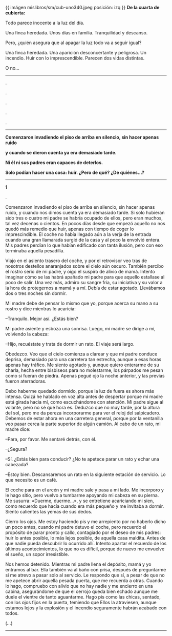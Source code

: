 {{ imágen mislibros/sm/cub-uno340.jpeg posición: izq }} **De la cuarta de cubierta:**



Todo parece inocente a la luz del día.

Una finca heredada. Unos días en familia. Tranquilidad y descanso.

Pero, ¿quién asegura que al apagar la luz todo va a seguir igual?

Una finca heredada. Una aparición desconcertante y peligrosa. Un incendio. Huir con lo imprescendible.
Parecen dos vidas distintas. 

O no...


---

.

.

.

.

.


---

**Comenzaron invadiendo el piso de arriba en silencio, sin hacer apenas ruido**

**y cuando se dieron cuenta ya era demasiado tarde.**

**Ni él ni sus padres eran capaces de deterlos.**

**Solo podían hacer una cosa: huir. ¿Pero de qué? ¿De quiénes...?**

---

**1**

.


Comenzaron invadiendo el piso de arriba en silencio, sin hacer apenas ruido, y cuando nos dimos cuenta ya era demasiado tarde. Si solo hubieran sido tres o cuatro mi padre se habría ocupado de ellos, pero eran muchos, tal vez decenas o cientos. En pocos días desde que empezó aquello no nos quedó más remedio que huir, apenas con tiempo de coger lo imprescindible. El coche no había llegado aún a la verja de la entrada cuando una gran llamarada surgió de la casa y al poco la envolvió entera. Mis padres perdían lo que habían edificado con tanta ilusión, pero con eso terminaba aquella pesadilla.

Viajo en el asiento trasero del coche, y por el retrovisor veo tras de nosotros destellos anaranjados sobre el cielo aún oscuro. También percibo el rostro serio de mi padre, y oigo el suspiro de alivio de mamá. Intento imaginar cómo se las habrá apañado mi padre para que aquello estallase al poco de salir. Una vez más, admiro su sangre fría, su iniciativa y su valor a la hora de protegernos a mamá y a mí. Debía de estar agotado. Llevábamos dos o tres noches sin dormir. 

Mi madre debe de pensar lo mismo que yo, porque acerca su mano a su rostro y dice mientras lo acaricia:

–Tranquilo. Mejor así. ¿Estás bien?

Mi padre asiente y esboza una sonrisa. Luego, mi madre se dirige a mí, volviendo la cabeza:

–Hijo, recuéstate y trata de dormir un rato. El viaje será largo.

Obedezco. Veo que el cielo comienza a clarear y que mi padre conduce deprisa, demasiado para una carretera tan estrecha, aunque a esas horas apenas hay tráfico. Me siento agotado y, aunque quiero enterarme de su charla, hecha entre bisbiseos para no molestarme, los párpados me pesan como si fueran de piedra. Apenas pegué ojo la noche anterior, y las previas fueron aterradoras. 

Debo haberme quedado dormido, porque la luz de fuera es ahora más intensa. Quizá he hablado en voz alta antes de despertar porque mi madre está girada hacia mí, como escuchándome con atención. Mi padre sigue al volante, pero no sé qué hora es. Deduzco que no muy tarde, por la altura del sol, pero me da pereza incorporarme para ver el reloj del salpicadero. Debemos de estar ahora en una carretera general, porque por la ventanilla veo pasar cerca la parte superior de algún camión. Al cabo de un rato, mi madre dice:

–Para, por favor. Me sentaré detrás, con él.

–¿Segura?

–Sí. ¿Estás bien para conducir? ¿No te apetece parar un rato y echar una cabezada?

–Estoy bien. Descansaremos un rato en la siguiente estación de servicio. Lo que necesito es un café. 

El coche para en el arcén y mi madre sale y pasa a mi lado. Me incorporo y le hago sitio, pero vuelvo a tumbarme apoyando mi cabeza en su pierna. Me susurra: «Duerme, duerme…», y se entretiene acariciando mi sien, como recuerdo que hacía cuando era más pequeño y me invitaba a dormir. Siento calientes las yemas de sus dedos. 

Cierro los ojos. Me estoy haciendo pis y me arrepiento por no haberlo dicho un poco antes, cuando mi padre detuvo el coche, pero recuerdo el propósito de parar pronto y callo, contagiado por el deseo de mis padres: huir lo antes posible, lo más lejos posible, de aquella casa maldita. Antes de que nadie pueda descubrir lo ocurrido allí. Intento apartar el recuerdo de los últimos acontecimientos, lo que no es difícil, porque de nuevo me envuelve el sueño, un sopor irresistible. 

Nos hemos detenido. Mientras mi padre llena el depósito, mamá y yo entramos al bar. Ella también va al baño con prisa, después de preguntarme si me atrevo a pasar solo al servicio. Le respondo que sí, a pesar de que no me apetece abrir aquella pesada puerta, que me recuerda a otras. Cuando lo hago, compruebo con alivio que no hay nadie y me encierro en una cabina, asegurándome de que el cerrojo queda bien echado aunque me duele el vientre de tanto aguantarme. Hago pis como las chicas, sentado, con los ojos fijos en la puerta, temiendo que Ellos la atraviesen, aunque estamos lejos y la explosión y el incendio seguramente habrán acabado con todos.


(…)

---










